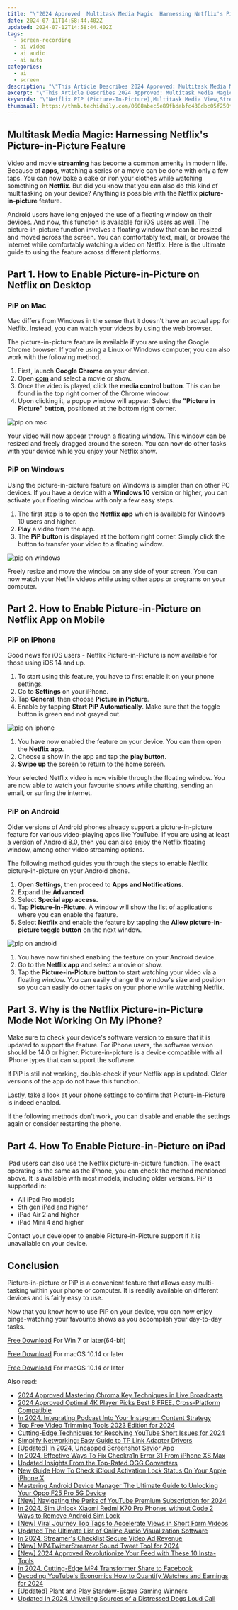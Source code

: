 ```yaml
---
title: "\"2024 Approved  Multitask Media Magic  Harnessing Netflix's Picture-in-Picture Feature\""
date: 2024-07-11T14:58:44.402Z
updated: 2024-07-12T14:58:44.402Z
tags: 
  - screen-recording
  - ai video
  - ai audio
  - ai auto
categories: 
  - ai
  - screen
description: "\"This Article Describes 2024 Approved: Multitask Media Magic: Harnessing Netflix's Picture-in-Picture Feature\""
excerpt: "\"This Article Describes 2024 Approved: Multitask Media Magic: Harnessing Netflix's Picture-in-Picture Feature\""
keywords: "\"Netflix PIP (Picture-In-Picture),Multitask Media View,Stream TV + Video,Dual Screen Watch,Sync Live Content,Concurrent Playback,Multi-Media Integration\""
thumbnail: https://thmb.techidaily.com/0608abec5e89fbdabfc438dbc05f250f26c6343ebf5ad117060d9466fac18ee3.jpg
---
```


## Multitask Media Magic: Harnessing Netflix's Picture-in-Picture Feature

Video and movie **streaming** has become a common amenity in modern life. Because of **apps**, watching a series or a movie can be done with only a few taps. You can now bake a cake or iron your clothes while watching something on **Netflix**. But did you know that you can also do this kind of multitasking on your device? Anything is possible with the Netflix **picture-in-picture** feature.

Android users have long enjoyed the use of a floating window on their devices. And now, this function is available for iOS users as well. The picture-in-picture function involves a floating window that can be resized and moved across the screen. You can comfortably text, mail, or browse the internet while comfortably watching a video on Netflix. Here is the ultimate guide to using the feature across different platforms.

## Part 1\. How to Enable Picture-in-Picture on Netflix on Desktop

### PiP on Mac

Mac differs from Windows in the sense that it doesn't have an actual app for Netflix. Instead, you can watch your videos by using the web browser.

The picture-in-picture feature is available if you are using the Google Chrome browser. If you're using a Linux or Windows computer, you can also work with the following method.

1. First, launch **Google Chrome** on your device.
1. Open [**com**](https://www.netflix.com/) and select a movie or show.
1. Once the video is played, click the **media control button**. This can be found in the top right corner of the Chrome window.
1. Upon clicking it, a popup window will appear. Select the **"Picture in Picture" button**, positioned at the bottom right corner.

![pip on mac](https://images.wondershare.com/filmora/article-images/2022/07/use-the-netflix-floating-window-feature-1.jpg)

Your video will now appear through a floating window. This window can be resized and freely dragged around the screen. You can now do other tasks with your device while you enjoy your Netflix show.

### PiP on Windows

Using the picture-in-picture feature on Windows is simpler than on other PC devices. If you have a device with a **Windows 10** version or higher, you can activate your floating window with only a few easy steps.

1. The first step is to open the **Netflix app** which is available for Windows 10 users and higher.
1. **Play** a video from the app.
1. The **PiP** **button** is displayed at the bottom right corner. Simply click the button to transfer your video to a floating window.

![pip on windows](https://images.wondershare.com/filmora/article-images/2022/07/use-the-netflix-floating-window-feature-2.jpg)

Freely resize and move the window on any side of your screen. You can now watch your Netflix videos while using other apps or programs on your computer.

## Part 2\. How to Enable Picture-in-Picture on Netflix App on Mobile

### PiP on iPhone

Good news for iOS users - Netflix Picture-in-Picture is now available for those using iOS 14 and up.

1. To start using this feature, you have to first enable it on your phone settings.
1. Go to **Settings** on your iPhone.
1. Tap **General**, then choose **Picture in Picture**.
1. Enable by tapping **Start PiP Automatically**. Make sure that the toggle button is green and not grayed out.

![pip on iphone](https://images.wondershare.com/filmora/article-images/2022/07/use-the-netflix-floating-window-feature-3.jpg)

1. You have now enabled the feature on your device. You can then open the **Netflix** **app**.
1. Choose a show in the app and tap the **play button**.
1. **Swipe up** the screen to return to the home screen.

Your selected Netflix video is now visible through the floating window. You are now able to watch your favourite shows while chatting, sending an email, or surfing the internet.

### PiP on Android

Older versions of Android phones already support a picture-in-picture feature for various video-playing apps like YouTube. If you are using at least a version of Android 8.0, then you can also enjoy the Netflix floating window, among other video streaming options.

The following method guides you through the steps to enable Netflix picture-in-picture on your Android phone.

1. Open **Settings**, then proceed to **Apps and Notifications**.
1. Expand the **Advanced**
1. Select **Special app access.**
1. Tap **Picture-in-Picture.** A window will show the list of applications where you can enable the feature.
1. Select **Netflix** and enable the feature by tapping the **Allow picture-in-picture toggle button** on the next window.

![pip on android](https://images.wondershare.com/filmora/article-images/2022/07/use-the-netflix-floating-window-feature-4.jpg)

1. You have now finished enabling the feature on your Android device.
1. Go to the **Netflix app** and select a movie or show.
1. Tap the **Picture-in-Picture button** to start watching your video via a floating window. You can easily change the window's size and position so you can easily do other tasks on your phone while watching Netflix.

## Part 3\. Why is the Netflix Picture-in-Picture Mode Not Working On My iPhone?

Make sure to check your device's software version to ensure that it is updated to support the feature. For iPhone users, the software version should be 14.0 or higher. Picture-in-picture is a device compatible with all iPhone types that can support the software.

If PiP is still not working, double-check if your Netflix app is updated. Older versions of the app do not have this function.

Lastly, take a look at your phone settings to confirm that Picture-in-Picture is indeed enabled.

If the following methods don't work, you can disable and enable the settings again or consider restarting the phone.

## Part 4\. How To Enable Picture-in-Picture on iPad

iPad users can also use the Netflix picture-in-picture function. The exact operating is the same as the iPhone, you can check the method mentioned above. It is available with most models, including older versions. PiP is supported in:

* All iPad Pro models
* 5th gen iPad and higher
* iPad Air 2 and higher
* iPad Mini 4 and higher

Contact your developer to enable Picture-in-Picture support if it is unavailable on your device.

## Conclusion

Picture-in-picture or PiP is a convenient feature that allows easy multi-tasking within your phone or computer. It is readily available on different devices and is fairly easy to use.

Now that you know how to use PiP on your device, you can now enjoy binge-watching your favourite shows as you accomplish your day-to-day tasks.

[Free Download](https://tools.techidaily.com/wondershare/filmora/download/) For Win 7 or later(64-bit)

[Free Download](https://tools.techidaily.com/wondershare/filmora/download/) For macOS 10.14 or later

[Free Download](https://tools.techidaily.com/wondershare/filmora/download/) For macOS 10.14 or later

<ins class="adsbygoogle"
     style="display:block"
     data-ad-format="autorelaxed"
     data-ad-client="ca-pub-7571918770474297"
     data-ad-slot="1223367746"></ins>

<ins class="adsbygoogle"
     style="display:block"
     data-ad-format="autorelaxed"
     data-ad-client="ca-pub-7571918770474297"
     data-ad-slot="1223367746"></ins>



<ins class="adsbygoogle"
     style="display:block"
     data-ad-client="ca-pub-7571918770474297"
     data-ad-slot="8358498916"
     data-ad-format="auto"
     data-full-width-responsive="true"></ins>


<span class="atpl-alsoreadstyle">Also read:</span>
<div><ul>
<li><a href="https://fox-blue.techidaily.com/2024-approved-mastering-chroma-key-techniques-in-live-broadcasts/"><u>2024 Approved  Mastering Chroma Key Techniques in Live Broadcasts</u></a></li>
<li><a href="https://fox-blue.techidaily.com/2024-approved-optimal-4k-player-picks-best-8-free-cross-platform-compatible/"><u>2024 Approved  Optimal 4K Player Picks  Best 8 FREE, Cross-Platform Compatible</u></a></li>
<li><a href="https://extra-guidance.techidaily.com/in-2024-integrating-podcast-into-your-instagram-content-strategy/"><u>In 2024, Integrating Podcast Into Your Instagram Content Strategy</u></a></li>
<li><a href="https://video-creation-software.techidaily.com/top-free-video-trimming-tools-2023-edition-for-2024/"><u>Top Free Video Trimming Tools 2023 Edition for 2024</u></a></li>
<li><a href="https://youtube-video-recordings.techidaily.com/cutting-edge-techniques-for-resolving-youtube-short-issues-for-2024/"><u>Cutting-Edge Techniques for Resolving YouTube Short Issues for 2024</u></a></li>
<li><a href="https://driver-install.techidaily.com/simplify-networking-easy-guide-to-tp-link-adapter-drivers/"><u>Simplify Networking: Easy Guide to TP Link Adapter Drivers</u></a></li>
<li><a href="https://digital-screen-recording.techidaily.com/updated-in-2024-uncapped-screenshot-savior-app/"><u>[Updated] In 2024, Uncapped Screenshot Savior App</u></a></li>
<li><a href="https://activate-lock.techidaily.com/in-2024-effective-ways-to-fix-checkra1n-error-31-from-iphone-xs-max-by-drfone-ios/"><u>In 2024, Effective Ways To Fix Checkra1n Error 31 From iPhone XS Max</u></a></li>
<li><a href="https://ai-driven-video-production.techidaily.com/updated-insights-from-the-top-rated-ogg-converters/"><u>Updated Insights From the Top-Rated OGG Converters</u></a></li>
<li><a href="https://activate-lock.techidaily.com/new-guide-how-to-check-icloud-activation-lock-status-on-your-apple-iphone-x-by-drfone-ios/"><u>New Guide How To Check iCloud Activation Lock Status On Your Apple iPhone X</u></a></li>
<li><a href="https://android-unlock.techidaily.com/mastering-android-device-manager-the-ultimate-guide-to-unlocking-your-oppo-f25-pro-5g-device-by-drfone-android/"><u>Mastering Android Device Manager The Ultimate Guide to Unlocking Your Oppo F25 Pro 5G Device</u></a></li>
<li><a href="https://youtube-web.techidaily.com/avigating-the-perks-of-youtube-premium-subscription-for-2024/"><u>[New] Navigating the Perks of YouTube Premium Subscription for 2024</u></a></li>
<li><a href="https://sim-unlock.techidaily.com/in-2024-sim-unlock-xiaomi-redmi-k70-pro-phones-without-code-2-ways-to-remove-android-sim-lock-by-drfone-android/"><u>In 2024, Sim Unlock Xiaomi Redmi K70 Pro Phones without Code 2 Ways to Remove Android Sim Lock</u></a></li>
<li><a href="https://facebook-video-footage.techidaily.com/new-viral-journey-top-tags-to-accelerate-views-in-short-form-videos/"><u>[New] Viral Journey  Top Tags to Accelerate Views in Short Form Videos</u></a></li>
<li><a href="https://video-creation-software.techidaily.com/updated-the-ultimate-list-of-online-audio-visualization-software/"><u>Updated The Ultimate List of Online Audio Visualization Software</u></a></li>
<li><a href="https://youtube-help.techidaily.com/in-2024-streamers-checklist-secure-video-ad-revenue/"><u>In 2024, Streamer's Checklist  Secure Video Ad Revenue</u></a></li>
<li><a href="https://twitter-videos.techidaily.com/new-mp4twitterstreamer-sound-tweet-tool-for-2024/"><u>[New] MP4TwitterStreamer  Sound Tweet Tool for 2024</u></a></li>
<li><a href="https://instagram-clips.techidaily.com/new-2024-approved-revolutionize-your-feed-with-these-10-insta-tools/"><u>[New] 2024 Approved  Revolutionize Your Feed with These 10 Insta-Tools</u></a></li>
<li><a href="https://facebook-video-files.techidaily.com/in-2024-cutting-edge-mp4-transformer-share-to-facebook/"><u>In 2024, Cutting-Edge MP4 Transformer  Share to Facebook</u></a></li>
<li><a href="https://youtube-docs.techidaily.com/ing-youtubes-economics-how-to-quantify-watches-and-earnings-for-2024/"><u>Decoding YouTube's Economics  How to Quantify Watches and Earnings for 2024</u></a></li>
<li><a href="https://visual-screen-recording.techidaily.com/updated-plant-and-play-stardew-esque-gaming-winners/"><u>[Updated] Plant and Play  Stardew-Esque Gaming Winners</u></a></li>
<li><a href="https://sound-optimizing.techidaily.com/updated-in-2024-unveiling-sources-of-a-distressed-dogs-loud-call/"><u>Updated In 2024, Unveiling Sources of a Distressed Dogs Loud Call</u></a></li>
</ul></div>
